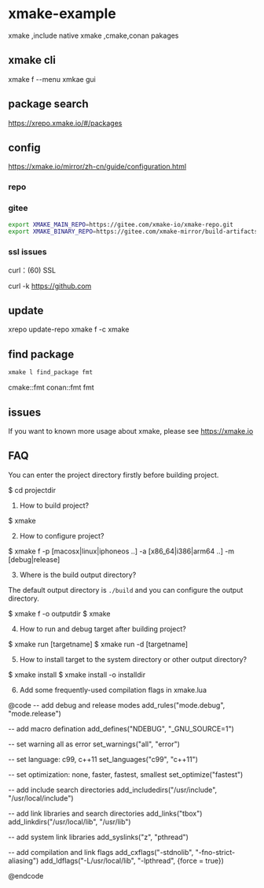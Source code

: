 # xmake-example

xmake ,include native xmake ,cmake,conan pakages 


## xmake cli

xmake f --menu    xmkae gui

## package search

https://xrepo.xmake.io/#/packages



## config

https://xmake.io/mirror/zh-cn/guide/configuration.html

### repo

### gitee

```sh
export XMAKE_MAIN_REPO=https://gitee.com/xmake-io/xmake-repo.git
export XMAKE_BINARY_REPO=https://gitee.com/xmake-mirror/build-artifacts.git
```

### ssl issues

curl：(60) SSL

curl -k https://github.com

## update

xrepo update-repo
xmake f -c
xmake

## find package

```sh
xmake l find_package fmt
```

cmake::fmt
conan::fmt
fmt


## issues


If you want to known more usage about xmake, please see https://xmake.io

## FAQ

You can enter the project directory firstly before building project.

  $ cd projectdir

1. How to build project?

  $ xmake

2. How to configure project?

  $ xmake f -p [macosx|linux|iphoneos ..] -a [x86_64|i386|arm64 ..] -m [debug|release]

3. Where is the build output directory?

  The default output directory is `./build` and you can configure the output directory.

  $ xmake f -o outputdir
  $ xmake

4. How to run and debug target after building project?

  $ xmake run [targetname]
  $ xmake run -d [targetname]

5. How to install target to the system directory or other output directory?

  $ xmake install
  $ xmake install -o installdir

6. Add some frequently-used compilation flags in xmake.lua

@code
   -- add debug and release modes
   add_rules("mode.debug", "mode.release")

   -- add macro defination
   add_defines("NDEBUG", "_GNU_SOURCE=1")

   -- set warning all as error
   set_warnings("all", "error")

   -- set language: c99, c++11
   set_languages("c99", "c++11")

   -- set optimization: none, faster, fastest, smallest
   set_optimize("fastest")

   -- add include search directories
   add_includedirs("/usr/include", "/usr/local/include")

   -- add link libraries and search directories
   add_links("tbox")
   add_linkdirs("/usr/local/lib", "/usr/lib")

   -- add system link libraries
   add_syslinks("z", "pthread")

   -- add compilation and link flags
   add_cxflags("-stdnolib", "-fno-strict-aliasing")
   add_ldflags("-L/usr/local/lib", "-lpthread", {force = true})

@endcode

